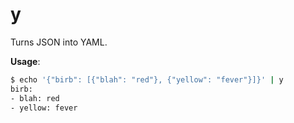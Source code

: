 # y

Turns JSON into YAML.

**Usage**:
```bash
$ echo '{"birb": [{"blah": "red"}, {"yellow": "fever"}]}' | y
birb:
- blah: red
- yellow: fever
```
